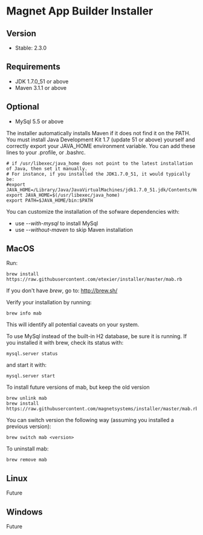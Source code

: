 Magnet App Builder Installer
===================================

Version
-------
 - Stable: 2.3.0

Requirements
------------
  - JDK 1.7.0_51 or above
  - Maven 3.1.1 or above

Optional
--------
  - MySql 5.5 or above 


The installer automatically installs Maven if it does not find it on the PATH. You must install Java Development Kit 1.7 (update 51 or above) yourself and correctly export your JAVA_HOME environment variable. 
You can add these lines to your .profile, or .bashrc. 

```
# if /usr/libexec/java_home does not point to the latest installation of Java, then set it manually. 
# For instance, if you installed the JDK1.7.0_51, it would typically be:
#export JAVA_HOME=/Library/Java/JavaVirtualMachines/jdk1.7.0_51.jdk/Contents/Home
export JAVA_HOME=$(/usr/libexec/java_home)
export PATH=$JAVA_HOME/bin:$PATH
```

You can customize the installation of the sofware dependencies with:
 - use _--with-mysql_ to install MySql 
 - use _--without-maven_ to skip Maven installation


MacOS
-----
Run:
```
brew install https://raw.githubusercontent.com/etexier/installer/master/mab.rb
```

If you don't have _brew_, go to: http://brew.sh/

Verify your installation by running:
```
brew info mab
```
This will identify all potential caveats on your system. 

To use MySql instead of the built-in H2 database, be sure it is running. If you installed it with brew, check its status with:

```
mysql.server status
```
and start it with:
```
mysql.server start
```

To install future versions of mab, but keep the old version
```
brew unlink mab
brew install https://raw.githubusercontent.com/magnetsystems/installer/master/mab.rb
```

You can switch version the following way (assuming you installed a previous version):
```
brew switch mab <version>
```

To uninstall mab:
```
brew remove mab
```
Linux
-----
Future

Windows
-------
Future
